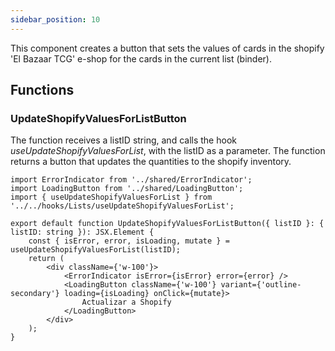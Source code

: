 ```yaml
---
sidebar_position: 10
---
```


This component creates a button that sets the values of cards in the shopify 'El Bazaar TCG' e-shop for the cards in the current list (binder).

## Functions

### UpdateShopifyValuesForListButton

The function receives a listID string, and calls the hook _useUpdateShopifyValuesForList_, with the listID as a parameter.
The function returns a button that updates the quantities to the shopify inventory.

```tsx
import ErrorIndicator from '../shared/ErrorIndicator';
import LoadingButton from '../shared/LoadingButton';
import { useUpdateShopifyValuesForList } from '../../hooks/Lists/useUpdateShopifyValuesForList';

export default function UpdateShopifyValuesForListButton({ listID }: { listID: string }): JSX.Element {
    const { isError, error, isLoading, mutate } = useUpdateShopifyValuesForList(listID);
    return (
        <div className={'w-100'}>
            <ErrorIndicator isError={isError} error={error} />
            <LoadingButton className={'w-100'} variant={'outline-secondary'} loading={isLoading} onClick={mutate}>
                Actualizar a Shopify
            </LoadingButton>
        </div>
    );
}
```